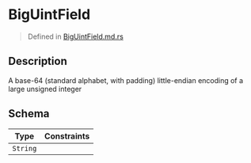 # BigUintField
> Defined in [BigUintField.md.rs](../../../../interface/src/interface/fields/big_uint.rs)

## Description
A base-64 (standard alphabet, with padding) little-endian encoding of a large unsigned integer

## Schema

| Type | Constraints |
| --- | --- |
| `String` |   |

